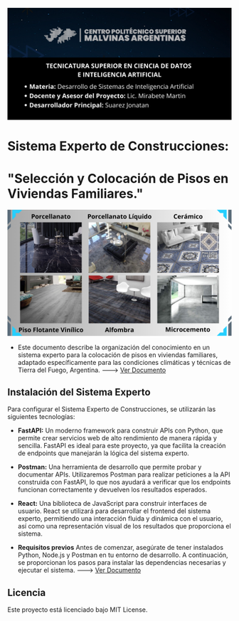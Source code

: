 ![Portada](frontend/frontend/src/images/Portada.png) 

# Sistema Experto de Construcciones: 
# "Selección y Colocación de Pisos en Viviendas Familiares."

![Tipos_de_Pisos](frontend/frontend/src/images/tipos_de_pisos.png)

* Este documento describe la organización del conocimiento en un sistema experto para la colocación de pisos en viviendas familiares, adaptado específicamente para las condiciones climáticas y técnicas de Tierra del Fuego, Argentina. ---> [Ver Documento](documentacion/ProyectoSistemaExperto.pdf)
## Instalación del Sistema Experto
Para configurar el Sistema Experto de Construcciones, se utilizarán las siguientes tecnologías:

* **FastAPI:** Un moderno framework para construir APIs con Python, que permite crear servicios web de alto rendimiento de manera rápida y sencilla. FastAPI es ideal para este proyecto, ya que facilita la creación de endpoints que manejarán la lógica del sistema experto.

* **Postman:** Una herramienta de desarrollo que permite probar y documentar APIs. Utilizaremos Postman para realizar peticiones a la API construida con FastAPI, lo que nos ayudará a verificar que los endpoints funcionan correctamente y devuelven los resultados esperados.

* **React:** Una biblioteca de JavaScript para construir interfaces de usuario. React se utilizará para desarrollar el frontend del sistema experto, permitiendo una interacción fluida y dinámica con el usuario, así como una representación visual de los resultados que proporciona el sistema.

* **Requisitos previos**
Antes de comenzar, asegúrate de tener instalados Python, Node.js y Postman en tu entorno de desarrollo. A continuación, se proporcionan los pasos para instalar las dependencias necesarias y ejecutar el sistema. ---> [Ver Documento](documentacion/Instalacion.pdf)

## Licencia
Este proyecto está licenciado bajo MIT License.
